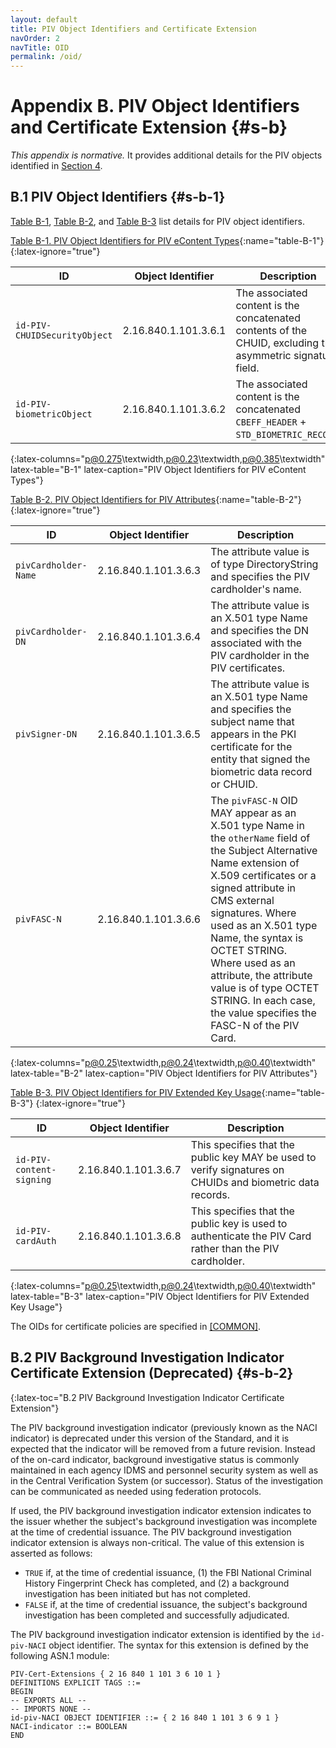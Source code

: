 ```yaml
---
layout: default
title: PIV Object Identifiers and Certificate Extension
navOrder: 2
navTitle: OID
permalink: /oid/
---
```


# Appendix B. PIV Object Identifiers and Certificate Extension {#s-b}

_This appendix is normative._ It provides additional details for the PIV objects identified in [Section 4](../_FIPS201/frontend.md#s-4).

## B.1 PIV Object Identifiers {#s-b-1}

[Table B-1](oid.md#table-B-1), [Table B-2](oid.md#table-B-2), and [Table B-3](oid.md#table-B-3) list details for PIV object identifiers.

[Table B-1. PIV Object Identifiers for PIV eContent Types](oid.md#table-B-1){:name="table-B-1"}
{:latex-ignore="true"}

|ID| Object Identifier|Description|
|---|---|---|
|`id-PIV-CHUIDSecurityObject`|2.16.840.1.101.3.6.1|The associated content is the concatenated contents of the CHUID, excluding the asymmetric signature field.|
|`id-PIV-biometricObject`|2.16.840.1.101.3.6.2|The associated content is the concatenated `CBEFF_HEADER` + `STD_BIOMETRIC_RECORD`.|
{:latex-columns="p@0.275\textwidth,p@0.23\textwidth,p@0.385\textwidth" latex-table="B-1" latex-caption="PIV Object Identifiers for PIV eContent Types"}

[Table B-2. PIV Object Identifiers for PIV Attributes](oid.md#table-B-2){:name="table-B-2"}
{:latex-ignore="true"}

|ID| Object Identifier|Description|
|---|---|---|
|`pivCardholder-Name`|2.16.840.1.101.3.6.3|The attribute value is of type DirectoryString and specifies the PIV cardholder's name.|
|`pivCardholder-DN`|2.16.840.1.101.3.6.4|The attribute value is an X.501 type Name and specifies the DN associated with the PIV cardholder in the PIV certificates.|
|`pivSigner-DN`|2.16.840.1.101.3.6.5|The attribute value is an X.501 type Name and specifies the subject name that appears in the PKI certificate for the entity that signed the biometric data record or CHUID.|
|`pivFASC-N`|2.16.840.1.101.3.6.6|The `pivFASC-N` OID MAY appear as an X.501 type Name in the `otherName` field of the Subject Alternative Name extension of X.509 certificates or a signed attribute in CMS external signatures. Where used as an X.501 type Name, the syntax is OCTET STRING. Where used as an attribute, the attribute value is of type OCTET STRING. In each case, the value specifies the FASC-N of the PIV Card.|
{:latex-columns="p@0.25\textwidth,p@0.24\textwidth,p@0.40\textwidth" latex-table="B-2" latex-caption="PIV Object Identifiers for PIV Attributes"}

[Table B-3. PIV Object Identifiers for PIV Extended Key Usage](oid.md#table-B-3){:name="table-B-3"}
{:latex-ignore="true"}

|ID| Object Identifier|Description|
|---|---|---|
|`id-PIV-content-signing`|2.16.840.1.101.3.6.7|This specifies that the public key MAY be used to verify signatures on CHUIDs and biometric data records.|
|`id-PIV-cardAuth`|2.16.840.1.101.3.6.8|This specifies that the public key is used to authenticate the PIV Card rather than the PIV cardholder.|
{:latex-columns="p@0.25\textwidth,p@0.24\textwidth,p@0.40\textwidth" latex-table="B-3" latex-caption="PIV Object Identifiers for PIV Extended Key Usage"}

The OIDs for certificate policies are specified in [[COMMON]](references.md#ref-COMMON).

## B.2 PIV Background Investigation Indicator Certificate Extension (Deprecated) {#s-b-2}
{:latex-toc="B.2 PIV Background Investigation Indicator Certificate Extension"}

The PIV background investigation indicator (previously known as the NACI indicator) is deprecated under this version of the 
Standard, and it is expected that the indicator will be removed from a future revision.
Instead of the on-card indicator, background investigative status is commonly maintained in each 
agency IDMS and personnel security system as well as in the Central Verification System (or successor). Status of the investigation can be communicated as needed using 
federation protocols. 

If used, the PIV background investigation indicator extension indicates to the issuer whether the subject's
background investigation was incomplete at the time of credential issuance. The PIV background investigation indicator
extension is always non-critical.
The value of this extension is asserted as
follows:

- `TRUE` if, at the time of credential issuance, (1) the FBI National Criminal History Fingerprint Check
    has completed, and (2) a background investigation has been initiated but has not completed.
- `FALSE` if, at the time of credential issuance, the subject's background investigation has been
    completed and successfully adjudicated.

The PIV background investigation indicator extension is identified by the `id-piv-NACI`
object identifier. The syntax for this extension is defined by the following ASN.1 module:

~~~
PIV-Cert-Extensions { 2 16 840 1 101 3 6 10 1 }
DEFINITIONS EXPLICIT TAGS ::=
BEGIN
-- EXPORTS ALL --
-- IMPORTS NONE --
id-piv-NACI OBJECT IDENTIFIER ::= { 2 16 840 1 101 3 6 9 1 }
NACI-indicator ::= BOOLEAN
END
~~~
